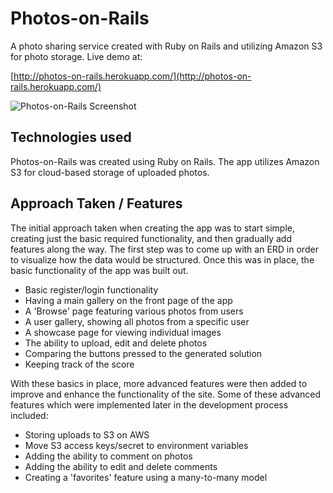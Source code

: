 # Photos-on-Rails
A photo sharing service created with Ruby on Rails and utilizing Amazon S3 for photo storage. Live demo at:

[http://photos-on-rails.herokuapp.com/](http://photos-on-rails.herokuapp.com/)

![Photos-on-Rails Screenshot](https://raw.githubusercontent.com/danmcquade/photos-on-rails/master/preview.png "Photos-on-Rails Screenshot")

## Technologies used
Photos-on-Rails was created using Ruby on Rails. The app utilizes Amazon S3 for cloud-based storage of uploaded photos.

## Approach Taken / Features
The initial approach taken when creating the app was to start simple, creating just the basic required functionality, and then gradually add features along the way. The first step was to come up with an ERD in order to visualize how the data would be structured. Once this was in place, the basic functionality of the app was built out.

- Basic register/login functionality
- Having a main gallery on the front page of the app
- A 'Browse' page featuring various photos from users
- A user gallery, showing all photos from a specific user
- A showcase page for viewing individual images
- The ability to upload, edit and delete photos
- Comparing the buttons pressed to the generated solution
- Keeping track of the score

With these basics in place, more advanced features were then added to improve and enhance the functionality of the site. Some of these advanced features which were implemented later in the development process included:

- Storing uploads to S3 on AWS
- Move S3 access keys/secret to environment variables
- Adding the ability to comment on photos
- Adding the ability to edit and delete comments
- Creating a 'favorites' feature using a many-to-many model
